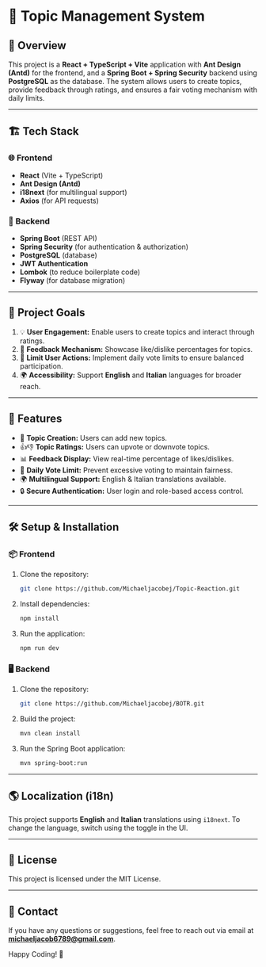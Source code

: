 # 📝 Topic Management System

## 📌 Overview
This project is a **React + TypeScript + Vite** application with **Ant Design (Antd)** for the frontend, and a **Spring Boot + Spring Security** backend using **PostgreSQL** as the database. The system allows users to create topics, provide feedback through ratings, and ensures a fair voting mechanism with daily limits.

---

## 🏗 Tech Stack

### 🌐 Frontend
- **React** (Vite + TypeScript)
- **Ant Design (Antd)**
- **i18next** (for multilingual support)
- **Axios** (for API requests)

### 🔧 Backend
- **Spring Boot** (REST API)
- **Spring Security** (for authentication & authorization)
- **PostgreSQL** (database)
- **JWT Authentication**
- **Lombok** (to reduce boilerplate code)
- **Flyway** (for database migration)

---

## 🎯 Project Goals
1. 💡 **User Engagement:** Enable users to create topics and interact through ratings.
2. 🎯 **Feedback Mechanism:** Showcase like/dislike percentages for topics.
3. 🚫 **Limit User Actions:** Implement daily vote limits to ensure balanced participation.
4. 🌍 **Accessibility:** Support **English** and **Italian** languages for broader reach.

---

## 🚀 Features
- 📝 **Topic Creation:** Users can add new topics.
- 👍👎 **Topic Ratings:** Users can upvote or downvote topics.
- 📊 **Feedback Display:** View real-time percentage of likes/dislikes.
- 🔄 **Daily Vote Limit:** Prevent excessive voting to maintain fairness.
- 🌍 **Multilingual Support:** English & Italian translations available.
- 🔒 **Secure Authentication:** User login and role-based access control.

---

## 🛠 Setup & Installation
### 📦 Frontend
1. Clone the repository:
   ```sh
   git clone https://github.com/Michaeljacobej/Topic-Reaction.git
   ```
2. Install dependencies:
   ```sh
   npm install
   ```
3. Run the application:
   ```sh
   npm run dev
   ```

### 🖥 Backend
1. Clone the repository:
   ```sh
   git clone https://github.com/Michaeljacobej/BOTR.git
   ```
2. Build the project:
   ```sh
   mvn clean install
   ```
3. Run the Spring Boot application:
   ```sh
   mvn spring-boot:run
   ```

---

## 🌎 Localization (i18n)
This project supports **English** and **Italian** translations using `i18next`. To change the language, switch using the toggle in the UI.

---

## 📄 License
This project is licensed under the MIT License.

---

## 📩 Contact
If you have any questions or suggestions, feel free to reach out via email at **michaeljacob6789@gmail.com**.

Happy Coding! 🚀

